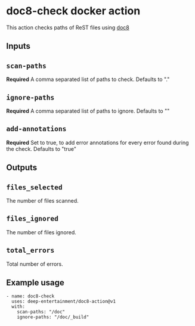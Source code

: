 # doc8-check docker action

This action checks paths of ReST files using [doc8](https://github.com/pycqa/doc8)

## Inputs

## `scan-paths`

**Required** A comma separated list of paths to check. Defaults to "."

## `ignore-paths`

**Required** A comma separated list of paths to ignore. Defaults to ""

## `add-annotations`

**Required** Set to true, to add error annotations for every error found during the check. Defaults to "true"

## Outputs

## `files_selected`

The number of files scanned.

## `files_ignored`

The number of files ignored.

## `total_errors`

Total number of errors.

## Example usage

```
- name: doc8-check
  uses: deep-entertainment/doc8-action@v1
  with:
    scan-paths: "/doc"
    ignore-paths: "/doc/_build"
```
